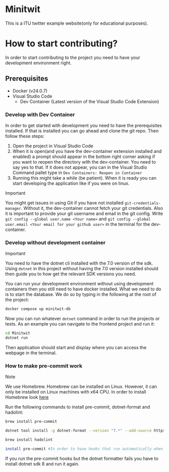 # Minitwit
This is a ITU twitter example website(only for educational purposes).

# How to start contributing?
In order to start contributing to the project you need to have your development environment right.

## Prerequisites
- Docker (v24.0.7)
- Visual Studio Code
  - Dev Container (Latest version of the Visual Studio Code Extension)

### Develop with Dev Container
In order to get started with development you need to have the prerequisites installed. If that is installed you can go ahead and clone the git repo.
Then follow these steps:

1. Open the project in Visual Studio Code
2. When it is open(and you have the dev-container extension installed and enabled) a prompt should appear in the bottom right corner asking if you want to reopen the directory with the dev-container. You need to say yes to that.
If it does not appear, you can in the Visual Studio Command pallet type in `Dev Containers: Reopen in Container`
3. Running this might take a while (be patient). When it is ready you can start developing the application like if you were on linux.

> [!IMPORTANT]
> You might get issues in using Git if you have not installed `git-credentials-manager`. Without it, the dev-container cannot fetch your git credentials. Also it is important to provide your git username and email in the git config. Write `git config --global user.name <Your name>` and `git config --global user.email <Your email for your github user>` in the terminal for the dev-container.

### Develop without development container
> [!IMPORTANT]
> You need to have the dotnet cli installed with the 7.0 version of the sdk. Using `dotnet` in this project without having the 7.0 version installed should then guide you to how get the relevant SDK versions you need.

You can run your development environment without using development containers then you still need to have docker installed.
What we need to do is to start the database. We do so by typing in the following at the root of the project:
```bash
docker compose up minitwit-db
```

Now you can run whatever `dotnet` command in order to run the projects or tests. As an example you can navigate to the frontend project and run it:
```bash
cd Minitwit
dotnet run
```

Then application should start and display where you can access the webpage in the terminal.

### How to make pre-commit work
> [!NOTE]
> We use Homebrew. Homebrew can be installed on Linux. However, it can only be installed on Linux machines with x64 CPU. In order to install Homebrew look [here](https://brew.sh)

Run the following commands to install pre-commit, dotnet-format and hadolint:
```bash
brew install pre-commit

dotnet tool install -g dotnet-format --version "7.*" --add-source https://pkgs.dev.azure.com/dnceng/public/_packaging/dotnet7/nuget/v3/index.json

brew install hadolint

install pre-commit #In order to have hooks that run automatically when we commit
```

If you run the pre-commit hooks but the dotnet formatter fails you have to install dotnet sdk 8 and run it again.
